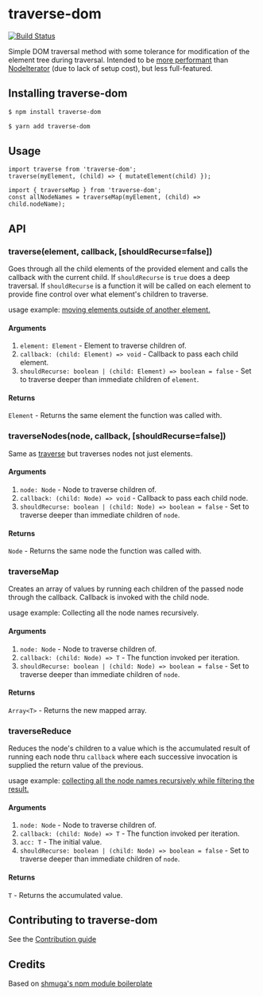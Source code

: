 # traverse-dom

[![Build Status](https://travis-ci.org/gawkermedia/traverse-dom.svg?branch=master)](https://travis-ci.org/gawkermedia/traverse-dom)

Simple DOM traversal method with some tolerance for modification of the element tree during traversal.
Intended to be [more performant](http://jsperf.com/testfdgdfgfdgfdgfdgdf/4) than
[NodeIterator](https://developer.mozilla.org/en/docs/Web/API/NodeIterator) (due to lack of setup cost),
but less full-featured.

## Installing traverse-dom

```sh
$ npm install traverse-dom
```

```sh
$ yarn add traverse-dom
```

## Usage

```
import traverse from 'traverse-dom';
traverse(myElement, (child) => { mutateElement(child) });
```

```
import { traverseMap } from 'traverse-dom';
const allNodeNames = traverseMap(myElement, (child) => child.nodeName);
```

## API

### traverse(element, callback, [shouldRecurse=false])

Goes through all the child elements of the provided element and calls the callback with the current child.
If `shouldRecurse` is `true` does a deep traversal.
If `shouldRecurse` is a function it will be called on each element to provide fine control
over what element's children to traverse.

usage example: [moving elements outside of another element.](examples/blockquote.js#L24)

#### Arguments

 1. `element: Element` - Element to traverse children of.
 2. `callback: (child: Element) => void` - Callback to pass each child element.
 3. `shouldRecurse: boolean | (child: Element) => boolean = false` - Set to traverse deeper than immediate children of `element`.

#### Returns

`Element` - Returns the same element the function was called with.



### traverseNodes(node, callback, [shouldRecurse=false])

Same as [traverse](README.md#traverseelement-callback-shouldrecursefalse) but traverses nodes not just elements.

#### Arguments

 1. `node: Node` - Node to traverse children of.
 2. `callback: (child: Node) => void` - Callback to pass each child node.
 3. `shouldRecurse: boolean | (child: Node) => boolean = false` - Set to traverse deeper than immediate children of `node`.

#### Returns

`Node` - Returns the same node the function was called with.



### traverseMap

Creates an array of values by running each children of the passed node through the callback.
Callback is invoked with the child node.

usage example: Collecting all the node names recursively.

#### Arguments

 1. `node: Node` - Node to traverse children of.
 2. `callback: (child: Node) => T` - The function invoked per iteration.
 3. `shouldRecurse: boolean | (child: Node) => boolean = false` - Set to traverse deeper than immediate children of `node`.

#### Returns

`Array<T>` - Returns the new mapped array.



### traverseReduce

Reduces the node's children to a value which is the accumulated result of running each node thru
`callback` where each successive invocation is supplied the return value of the previous.

usage example: [collecting all the node names recursively while filtering the result.](examples/blockquote.js#L38)

#### Arguments

 1. `node: Node` - Node to traverse children of.
 2. `callback: (child: Node) => T` - The function invoked per iteration.
 3. `acc: T` - The initial value.
 4. `shouldRecurse: boolean | (child: Node) => boolean = false` - Set to traverse deeper than immediate children of `node`.

#### Returns

`T` - Returns the accumulated value.



## Contributing to traverse-dom

See the [Contribution guide](CONTRIBUTING.md)

## Credits
Based on [shmuga's npm module boilerplate](https://github.com/Travelport-Ukraine/npm-module-boilerplate)
